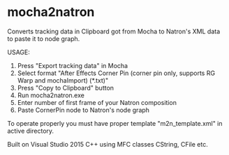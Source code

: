 # mocha2natron
Converts tracking data in Clipboard got from Mocha to Natron's XML data to paste it to node graph.

USAGE: 
1. Press "Export tracking data" in Mocha
2. Select format "After Effects Corner Pin (corner pin only, supports RG Warp and mochaImport) (*.txt)"
3. Press "Copy to Clipboard" button
4. Run mocha2natron.exe
5. Enter number of first frame of your Natron composition
6. Paste CornerPin node to Natron's node graph 

To operate properly you must have proper template "m2n_template.xml" in active directory.

Built on Visual Studio 2015 C++ using MFC classes CString, CFile etc.
